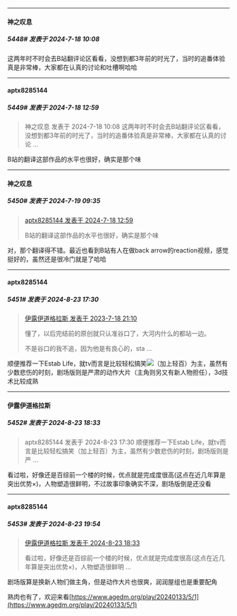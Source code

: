 ﻿
*****

####  神之叹息  
##### 5448#       发表于 2024-7-18 10:08

这两年时不时会去B站翻评论区看看，没想到都3年前的时光了，当时的追番体验真是非常棒，大家都在认真的讨论和吐槽啊哈哈

*****

####  aptx8285144  
##### 5449#       发表于 2024-7-18 12:59

<blockquote>神之叹息 发表于 2024-7-18 10:08
这两年时不时会去B站翻评论区看看，没想到都3年前的时光了，当时的追番体验真是非常棒，大家都在认真的讨论 ...</blockquote>
B站的翻译这部作品的水平也很好，确实是那个味

*****

####  神之叹息  
##### 5450#       发表于 2024-7-19 09:35

<blockquote><a href="httphttps://bbs.saraba1st.com/2b/forum.php?mod=redirect&amp;goto=findpost&amp;pid=65623892&amp;ptid=1970384" target="_blank">aptx8285144 发表于 2024-7-18 12:59</a>

B站的翻译这部作品的水平也很好，确实是那个味</blockquote>
对，那个翻译得不错。最近也看到B站有人在做back arrow的reaction视频，感觉挺好的，虽然还是很冷门就是了哈哈

*****

####  aptx8285144  
##### 5451#       发表于 2024-8-23 17:30

<blockquote><a href="httphttps://bbs.saraba1st.com/2b/forum.php?mod=redirect&amp;goto=findpost&amp;pid=61709802&amp;ptid=1970384" target="_blank">伊露伊道格拉斯 发表于 2023-7-18 21:10</a>

懂了，以后完结前的原创就只认准谷口了，大河内什么的都站一边。

不是谷口的我不追，因为他是有良心的，sta ...</blockquote>
顺便推荐一下Estab Life，就tv而言是比较轻松搞笑<img src="https://static.saraba1st.com/image/smiley/face2017/066.png" referrerpolicy="no-referrer">（加上轻百）为主，虽然有少数悲伤的时刻，剧场版则是严肃的动作大片（主角则另又有新人物担任），3d技术比较成熟

*****

####  伊露伊道格拉斯  
##### 5452#       发表于 2024-8-23 18:33

<blockquote>aptx8285144 发表于 2024-8-23 17:30
顺便推荐一下Estab Life，就tv而言是比较轻松搞笑（加上轻百）为主，虽然有少数悲伤的时刻，剧场版则是严 ...</blockquote>
看过啦，好像还是百综前一个楼的时候，优点就是完成度很高(这点在近几年算是突出优势×)，人物塑造很鲜明，不过故事印象确实不深，剧场版倒是还没看

*****

####  aptx8285144  
##### 5453#       发表于 2024-8-23 19:54

<blockquote><a href="httphttps://bbs.saraba1st.com/2b/forum.php?mod=redirect&amp;goto=findpost&amp;pid=65993711&amp;ptid=1970384" target="_blank">伊露伊道格拉斯 发表于 2024-8-23 18:33</a>

看过啦，好像还是百综前一个楼的时候，优点就是完成度很高(这点在近几年算是突出优势×)，人物塑造很鲜明 ...</blockquote>
剧场版算是换新人物们做主角，但是动作大片也很爽，润润屋组也是重要配角

熟肉也有了，欢迎来看[https://www.agedm.org/play/20240133/5/1](https://www.agedm.org/play/20240133/5/1)

